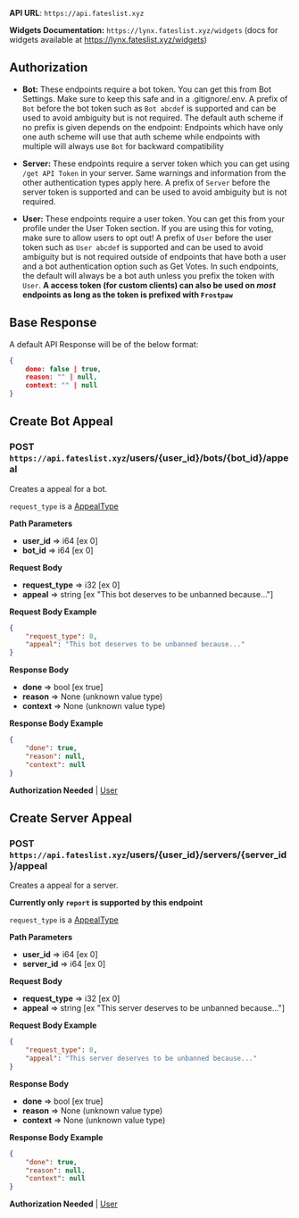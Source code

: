 
**API URL**: ``https://api.fateslist.xyz``

**Widgets Documentation:** ``https://lynx.fateslist.xyz/widgets`` (docs for widgets available at https://lynx.fateslist.xyz/widgets)

## Authorization

- **Bot:** These endpoints require a bot token. 
You can get this from Bot Settings. Make sure to keep this safe and in 
a .gitignore/.env. A prefix of `Bot` before the bot token such as 
`Bot abcdef` is supported and can be used to avoid ambiguity but is not 
required. The default auth scheme if no prefix is given depends on the
endpoint: Endpoints which have only one auth scheme will use that auth 
scheme while endpoints with multiple will always use `Bot` for 
backward compatibility

- **Server:** These endpoints require a server
token which you can get using ``/get API Token`` in your server. 
Same warnings and information from the other authentication types 
apply here. A prefix of ``Server`` before the server token is 
supported and can be used to avoid ambiguity but is not required.

- **User:** These endpoints require a user token. You can get this 
from your profile under the User Token section. If you are using this 
for voting, make sure to allow users to opt out! A prefix of `User` 
before the user token such as `User abcdef` is supported and can be 
used to avoid ambiguity but is not required outside of endpoints that 
have both a user and a bot authentication option such as Get Votes. 
In such endpoints, the default will always be a bot auth unless 
you prefix the token with `User`. **A access token (for custom clients)
can also be used on *most* endpoints as long as the token is prefixed with 
``Frostpaw``**

## Base Response

A default API Response will be of the below format:

```json
{
    done: false | true,
    reason: "" | null,
    context: "" | null
}
```

## Create Bot Appeal
### POST `https://api.fateslist.xyz`/users/{user_id}/bots/{bot_id}/appeal

Creates a appeal for a bot.

``request_type`` is a [AppealType](./enums#appealtype)
                

**Path Parameters**

- **user_id** => i64 [ex 0]
- **bot_id** => i64 [ex 0]




**Request Body**

- **request_type** => i32 [ex 0]
- **appeal** => string [ex "This bot deserves to be unbanned because..."]



**Request Body Example**

```json
{
    "request_type": 0,
    "appeal": "This bot deserves to be unbanned because..."
}
```


**Response Body**

- **done** => bool [ex true]
- **reason** => None (unknown value type)
- **context** => None (unknown value type)



**Response Body Example**

```json
{
    "done": true,
    "reason": null,
    "context": null
}
```


**Authorization Needed** | [User](#authorization)


## Create Server Appeal
### POST `https://api.fateslist.xyz`/users/{user_id}/servers/{server_id}/appeal

Creates a appeal for a server.

**Currently only `report` is supported by this endpoint**

``request_type`` is a [AppealType](./enums#appealtype)
                

**Path Parameters**

- **user_id** => i64 [ex 0]
- **server_id** => i64 [ex 0]




**Request Body**

- **request_type** => i32 [ex 0]
- **appeal** => string [ex "This server deserves to be unbanned because..."]



**Request Body Example**

```json
{
    "request_type": 0,
    "appeal": "This server deserves to be unbanned because..."
}
```


**Response Body**

- **done** => bool [ex true]
- **reason** => None (unknown value type)
- **context** => None (unknown value type)



**Response Body Example**

```json
{
    "done": true,
    "reason": null,
    "context": null
}
```


**Authorization Needed** | [User](#authorization)


